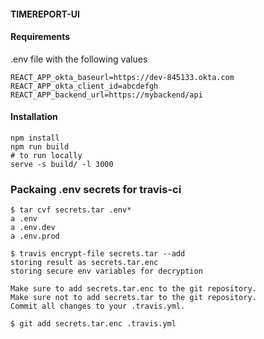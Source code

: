 #### TIMEREPORT-UI

#### Requirements

.env file with the following values

```
REACT_APP_okta_baseurl=https://dev-845133.okta.com
REACT_APP_okta_client_id=abcdefgh
REACT_APP_backend_url=https://mybackend/api
```

#### Installation

```
npm install
npm run build
# to run locally
serve -s build/ -l 3000
```
### Packaing .env secrets for travis-ci
```
$ tar cvf secrets.tar .env* 
a .env
a .env.dev
a .env.prod

$ travis encrypt-file secrets.tar --add
storing result as secrets.tar.enc
storing secure env variables for decryption

Make sure to add secrets.tar.enc to the git repository.
Make sure not to add secrets.tar to the git repository.
Commit all changes to your .travis.yml.

$ git add secrets.tar.enc .travis.yml

```
